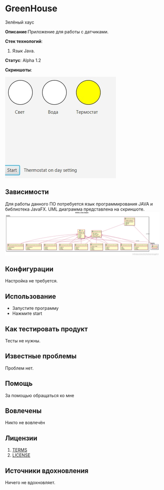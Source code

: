 # GreenHouse
Зелёный хаус

**Описание**:Приложение для работы с датчиками.

**Стек технологий**:
1) Язык Java.

**Статус**:  Alpha 1.2

  **Скриншоты**: 

![](https://github.com/Mortuumm/GreenHouse/blob/main/cwrob3g5d5c.jpg)


## Зависимости

Для работы данного ПО потребуется язык программирования JAVA и библиотека JavaFX.
UML диаграмма представлена на скриншоте.
![](https://github.com/Mortuumm/GreenHouse/blob/main/model-__MODEL_s_Class_Diagram____.png)
  
## Конфигурации

Настройка не требуется.

## Использование

- Запустите программу
- Нажмите start


## Как тестировать продукт

Тесты не нужны.

## Известные проблемы

Проблем нет.

## Помощь

За помощью обращаться ко мне


## Вовлечены

Никто не вовлечён

## Лицензии
1. [TERMS](TERMS.md)
2. [LICENSE](LICENSE)

## Источники вдохновления

Ничего не вдохновляет.


